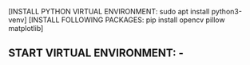 
[INSTALL PYTHON VIRTUAL ENVIRONMENT: sudo apt install python3-venv]
[INSTALL FOLLOWING PACKAGES: pip install opencv pillow matplotlib]

START VIRTUAL ENVIRONMENT: -
-------------------------
